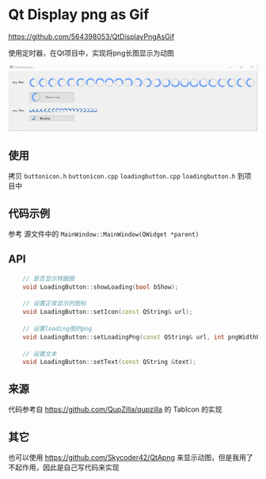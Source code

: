 # Qt Display png as Gif

<https://github.com/564398053/QtDisplayPngAsGif>

使用定时器，在Qt项目中，实现将png长图显示为动图

![image](doc/example.gif)

## 使用

拷贝 `buttonicon.h` `buttonicon.cpp` `loadingbutton.cpp` `loadingbutton.h` 到项目中

## 代码示例

参考 源文件中的 `MainWindow::MainWindow(QWidget *parent)`

## API

```c++
    // 是否显示转圈圈
    void LoadingButton::showLoading(bool bShow);

    // 设置正常显示的图标
    void LoadingButton::setIcon(const QString& url);

    // 设置loading图的png
    void LoadingButton::setLoadingPng(const QString& url, int pngWidthPx, int pngHeightPx);

    // 设置文本
    void LoadingButton::setText(const QString &text);
```

## 来源

代码参考自 <https://github.com/QupZilla/qupzilla> 的 TabIcon 的实现

## 其它

也可以使用 <https://github.com/Skycoder42/QtApng> 来显示动图，但是我用了不起作用，因此是自己写代码来实现
